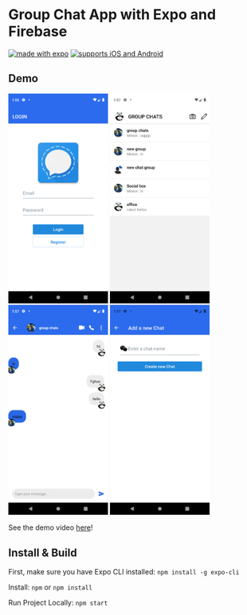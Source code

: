 # Group Chat App with Expo and Firebase

[![made with expo](https://img.shields.io/badge/MADE%20WITH%20EXPO-000.svg?style=for-the-badge&logo=expo&labelColor=4630eb&logoWidth=20)](https://github.com/expo/expo) [![supports iOS and Android](https://img.shields.io/badge/Platforms-Native-4630EB.svg?style=for-the-badge&logo=EXPO&labelColor=000&logoColor=fff)](https://github.com/expo/expo)

## Demo

<p float="left">
  <img src="screenshots/login.png" width="200" />
  <img src="screenshots/home.png" width="200" />
  <img src="screenshots/chatRoom.png" width="200" />
  <img src="screenshots/addChatGroup.png" width="200" />
</p>

See the demo video
[here](https://drive.google.com/file/d/1g2xwxT1cK63GzksqpjYTK3qv9OI47fr6/view?usp=sharing)!

## Install & Build

First, make sure you have Expo CLI installed: `npm install -g expo-cli`

Install: `npm` or `npm install`

Run Project Locally: `npm start`
